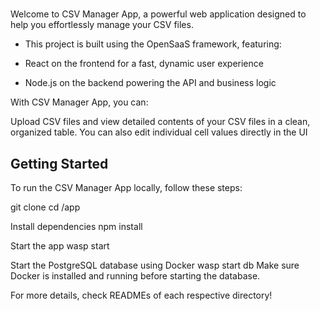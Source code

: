 # <CSV MANAGER>

Welcome to CSV Manager App, a powerful web application designed to help you effortlessly manage your CSV files.

* This project is built using the OpenSaaS framework, featuring:

* React on the frontend for a fast, dynamic user experience

* Node.js on the backend powering the API and business logic

With CSV Manager App, you can:

Upload CSV files and view detailed contents of your CSV files in a clean, organized table.
You can also edit individual cell values directly in the UI


Getting Started
--------------
To run the CSV Manager App locally, follow these steps:

git clone <your-repo-url>
cd <repo-folder>/app

Install dependencies
npm install

Start the app
wasp start

Start the PostgreSQL database using Docker
wasp start db
Make sure Docker is installed and running before starting the database.




For more details, check READMEs of each respective directory!
